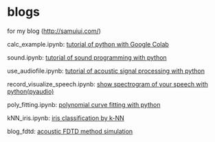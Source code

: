 # blogs
for my blog (http://samuiui.com/)

calc_example.ipynb: [tutorial of python with Google Colab](http://samuiui.com/2019/02/24/google-colaboratory%E3%81%A7python%E5%85%A5%E9%96%80/)

sound.ipynb: [tutorial of sound programming with python](http://samuiui.com/2019/03/11/python%E3%81%A7%E9%9F%B3%E3%83%97%E3%83%AD%E3%82%B0%E3%83%A9%E3%83%9F%E3%83%B3%E3%82%B0/)

use_audiofile.ipynb: [tutorial of acoustic signal processing with python](http://samuiui.com/2019/04/06/python%E3%81%A7%E9%9F%B3%E9%9F%BF%E4%BF%A1%E5%8F%B7%E5%87%A6%E7%90%86%E3%80%8C%E8%B6%85%E3%80%8D%E5%85%A5%E9%96%80/)

record_visualize_speech.ipynb: [show spectrogram of your speech with python(pyaudio)](http://samuiui.com/2019/04/17/python%E3%81%A7%E8%87%AA%E5%88%86%E3%81%AE%E9%9F%B3%E5%A3%B0%E3%81%AE%E3%82%B9%E3%83%9A%E3%82%AF%E3%83%88%E3%83%AD%E3%82%B0%E3%83%A9%E3%83%A0%E3%82%92%E8%A6%8B%E3%82%8B/)

poly_fitting.ipynb: [polynomial curve fitting with python](http://samuiui.com/2019/05/15/python%E3%81%A7%E5%A4%9A%E9%A0%85%E5%BC%8F%E8%BF%91%E4%BC%BC/)

kNN_iris.ipynb: [iris classification by k-NN](http://samuiui.com/2019/05/25/k-nn%E6%B3%95%E3%81%A7%E3%82%A2%E3%83%A4%E3%83%A1%E8%AD%98%E5%88%A5/)

blog_fdtd: [acoustic FDTD method simulation](http://samuiui.com/2019/06/03/fdtd%E6%B3%95%E3%81%AB%E3%82%88%E3%82%8B%E9%9F%B3%E9%9F%BF%E3%82%B7%E3%83%9F%E3%83%A5%E3%83%AC%E3%83%BC%E3%82%B7%E3%83%A7%E3%83%B3/)
